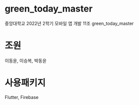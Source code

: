 # green_today_master
중앙대학교 2022년 2학기 모바일 앱 개발 11조 green_today_master
# 조원
이동윤, 이승복, 박동윤
# 사용패키지
Flutter, Firebase
